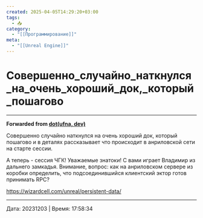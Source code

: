 ```yaml
---
created: 2025-04-05T14:29:20+03:00
tags:
  - 📥
category:
  - "[[Программирование]]"
meta:
  - "[[Unreal Engine]]"
---
```


# Совершенно_случайно_наткнулся_на_очень_хороший_док,_который_пошагово


***

**Forwarded from [dot(ufna, dev)](https://t.me/ufnadev/508)**

Совершенно случайно наткнулся на очень хороший док, который пошагово и в деталях рассказывает что происходит в анриловской сети на старте сессии.

А теперь - сессия ЧГК! Уважаемые знатоки! С вами играет Владимир из дальнего замкадья. Внимание, вопрос: как на анриловском сервере из коробки определить, что подсоединившийся клиентский эктор готов принимать RPC?

https://wizardcell.com/unreal/persistent-data/

---

Дата: 20231203 | Время: 17:58:34